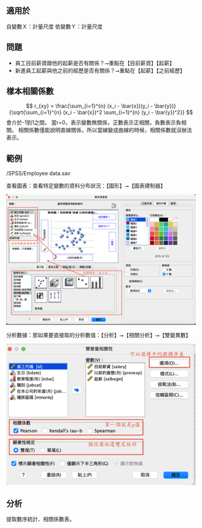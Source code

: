 ## 適用於
自變數Ｘ：計量尺度
依變數Ｙ：計量尺度

## 問題
- 員工目前薪資跟他的起薪是否有關係？⭢重點在【目前薪資】【起薪】
- 新進員工起薪與他之前的經歷是否有關係？⭢重點在【起薪】【之前經歷】

## 樣本相關係數

$$ r_{xy} = \frac{\sum_{i=1}^{n} (x_i - \bar{x})(y_i - \bar{y})}{\sqrt{\sum_{i=1}^{n} (x_i - \bar{x})^2 \sum_{i=1}^{n} (y_i - \bar{y})^2}} 
$$
會介於-1到1之間。
當r=0，表示變數無關係，正數表示正相關，負數表示負相關。
相關係數僅能說明直線關係，所以當線變成曲線的時候，相關係數就沒辦法表示。

## 範例
/SPSS/Employee data.sav

查看圖表：查看特定變數的資料分布狀況：【圖形】⭢【圖表建制器】

![upgit_20240507_1715064584.png](https://raw.githubusercontent.com/kcwc1029/obsidian-upgit-image/main/2024/05/upgit_20240507_1715064584.png)



分析數據：那如果要直接取的分析數值：【分析】⭢【相關分析】⭢【雙變異數】

![upgit_20240507_1715065374.png](https://raw.githubusercontent.com/kcwc1029/obsidian-upgit-image/main/2024/05/upgit_20240507_1715065374.png)


## 分析

提取數序統計、相關係數表。




